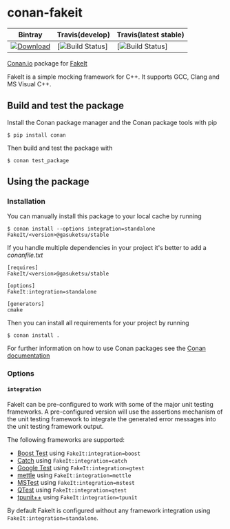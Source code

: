 # conan-fakeit

| Bintray | Travis(develop) | Travis(latest stable) |
|---------|-----------------|-----------------------|
|[ ![Download](https://api.bintray.com/packages/gasuketsu/conans/FakeIt%3Agasuketsu/images/download.svg) ](https://bintray.com/gasuketsu/conans/FakeIt%3Agasuketsu/_latestVersion)|[![Build Status](https://travis-ci.org/gasuketsu/conan-fakeit.svg?branch=develop)]|[![Build Status](https://travis-ci.org/gasuketsu/conan-fakeit.svg?branch=stable/2.0.4)]|

[Conan.io](https://conan.io) package for [FakeIt](https://github.com/eranpeer/FakeIt)

FakeIt is a simple mocking framework for C++. It supports GCC, Clang and MS Visual C++.

## Build and test the package

Install the Conan package manager and the Conan package tools with pip

    $ pip install conan

Then build and test the package with

    $ conan test_package

## Using the package

### Installation

You can manually install this package to your local cache by running

    $ conan install --options integration=standalone FakeIt/<version>@gasuketsu/stable

If you handle multiple dependencies in your project it's better to add a *conanfile.txt*

    [requires]
    FakeIt/<version>@gasuketsu/stable

    [options]
    FakeIt:integration=standalone

    [generators]
    cmake

Then you can install all requirements for your project by running

    $ conan install .

For further information on how to use Conan packages see the [Conan documentation](http://docs.conan.io/)

### Options

#### `integration`

FakeIt can be pre-configured to work with some of the major unit testing frameworks. A pre-configured
version will use the assertions mechanism of the unit testing framework to integrate the generated
error messages into the unit testing framework output.

The following frameworks are supported:

- [Boost Test](http://www.boost.org/doc/libs/release/libs/test) using `FakeIt:integration=boost`
- [Catch](https://github.com/philsquared/Catch) using `FakeIt:integration=catch`
- [Google Test](https://github.com/google/googletest) using `FakeIt:integration=gtest`
- [mettle](https://github.com/jimporter/mettle) using `FakeIt:integration=mettle`
- [MSTest](http://en.wikipedia.org/wiki/Visual_Studio_Unit_Testing_Framework) using `FakeIt:integration=mstest`
- [QTest](http://doc.qt.io/qt-5/qttest-index.html) using `FakeIt:integration=qtest`
- [tpunit++](https://github.com/tpounds/tpunitpp) using `FakeIt:integration=tpunit`

By default FakeIt is configured without any framework integration using `FakeIt:integration=standalone`.
